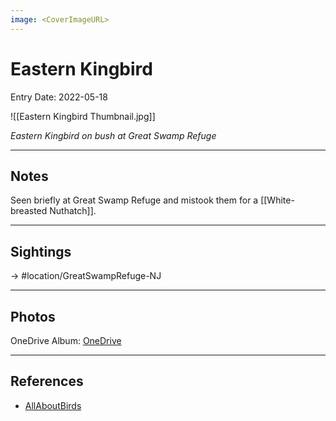 ```yaml
---
image: <CoverImageURL>
---
```


# Eastern Kingbird
Entry Date: 2022-05-18

![[Eastern Kingbird Thumbnail.jpg]]

*Eastern Kingbird on bush at Great Swamp Refuge*

---------------------------------------------------------------
## Notes
Seen briefly at Great Swamp Refuge and mistook them for a [[White-breasted Nuthatch]].

---------------------------------------------------------------
## Sightings

-> #location/GreatSwampRefuge-NJ 

---------------------------------------------------------------
## Photos
OneDrive Album: [OneDrive](https://1drv.ms/u/s!AvaIuMdCo_w-2RJhbGR-5rGa6fL_?e=vJnaSF)

---------------------------------------------------------------
## References
- [AllAboutBirds](https://www.allaboutbirds.org/guide/Eastern_Kingbird/id)